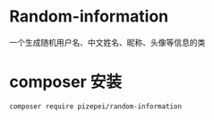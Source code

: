 # Random-information
一个生成随机用户名、中文姓名、昵称、头像等信息的类
# composer 安装
    composer require pizepei/random-information
